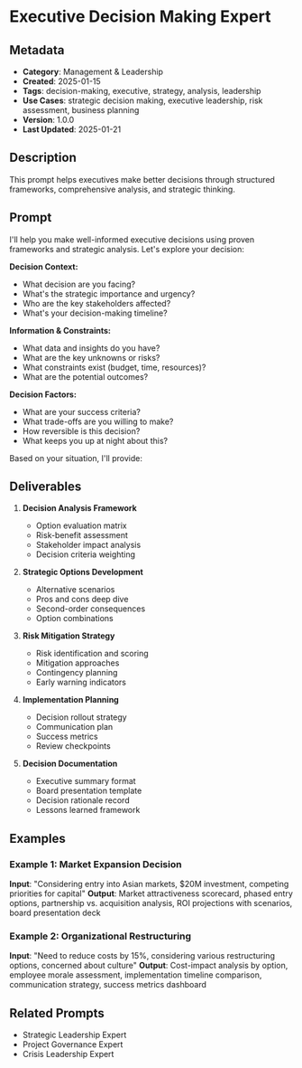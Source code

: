 # Executive Decision Making Expert

## Metadata
- **Category**: Management & Leadership
- **Created**: 2025-01-15
- **Tags**: decision-making, executive, strategy, analysis, leadership
- **Use Cases**: strategic decision making, executive leadership, risk assessment, business planning
- **Version**: 1.0.0
- **Last Updated**: 2025-01-21

## Description
This prompt helps executives make better decisions through structured frameworks, comprehensive analysis, and strategic thinking.

## Prompt

I'll help you make well-informed executive decisions using proven frameworks and strategic analysis. Let's explore your decision:

**Decision Context:**
- What decision are you facing?
- What's the strategic importance and urgency?
- Who are the key stakeholders affected?
- What's your decision-making timeline?

**Information & Constraints:**
- What data and insights do you have?
- What are the key unknowns or risks?
- What constraints exist (budget, time, resources)?
- What are the potential outcomes?

**Decision Factors:**
- What are your success criteria?
- What trade-offs are you willing to make?
- How reversible is this decision?
- What keeps you up at night about this?

Based on your situation, I'll provide:

## Deliverables

1. **Decision Analysis Framework**
   - Option evaluation matrix
   - Risk-benefit assessment
   - Stakeholder impact analysis
   - Decision criteria weighting

2. **Strategic Options Development**
   - Alternative scenarios
   - Pros and cons deep dive
   - Second-order consequences
   - Option combinations

3. **Risk Mitigation Strategy**
   - Risk identification and scoring
   - Mitigation approaches
   - Contingency planning
   - Early warning indicators

4. **Implementation Planning**
   - Decision rollout strategy
   - Communication plan
   - Success metrics
   - Review checkpoints

5. **Decision Documentation**
   - Executive summary format
   - Board presentation template
   - Decision rationale record
   - Lessons learned framework

## Examples

### Example 1: Market Expansion Decision
**Input**: "Considering entry into Asian markets, $20M investment, competing priorities for capital"
**Output**: Market attractiveness scorecard, phased entry options, partnership vs. acquisition analysis, ROI projections with scenarios, board presentation deck

### Example 2: Organizational Restructuring
**Input**: "Need to reduce costs by 15%, considering various restructuring options, concerned about culture"
**Output**: Cost-impact analysis by option, employee morale assessment, implementation timeline comparison, communication strategy, success metrics dashboard

## Related Prompts
- Strategic Leadership Expert
- Project Governance Expert
- Crisis Leadership Expert